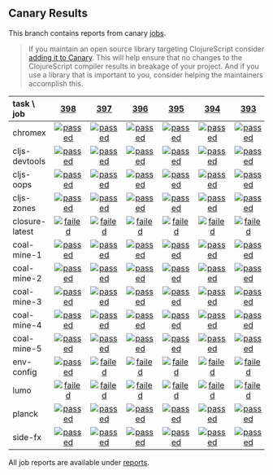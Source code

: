 ## Canary Results

This branch contains reports from canary [jobs](https://github.com/cljs-oss/canary/tree/jobs).

> If you maintain an open source library targeting ClojureScript consider [adding it to Canary](https://github.com/cljs-oss/canary/tree/master#how-to-participate). This will help ensure that no changes to the ClojureScript compiler results in breakage of your project. And if you use a library that is important to you, consider helping the maintainers accomplish this.

[//]: # (begin_overview_table)

| task \ job | <a href="reports/2018/05/29/job-000398-1.10.288-2ad1470" title="job #398 finished on 2018-05-29">398</a> | <a href="reports/2018/05/28/job-000397-1.10.288-2ad1470" title="job #397 finished on 2018-05-28">397</a> | <a href="reports/2018/05/27/job-000396-1.10.288-2ad1470" title="job #396 finished on 2018-05-27">396</a> | <a href="reports/2018/05/26/job-000395-1.10.288-2ad1470" title="job #395 finished on 2018-05-26">395</a> | <a href="reports/2018/05/25/job-000394-1.10.287-56ea8ee" title="job #394 finished on 2018-05-25">394</a> | <a href="reports/2018/05/24/job-000393-1.10.287-56ea8ee" title="job #393 finished on 2018-05-24">393</a> | <a href="reports/2018/05/23/job-000392-1.10.287-56ea8ee" title="job #392 finished on 2018-05-23">392</a> | <a href="reports/2018/05/22/job-000391-1.10.287-56ea8ee" title="job #391 finished on 2018-05-22">391</a> | <a href="reports/2018/05/21/job-000390-1.10.285-2e15a5c" title="job #390 finished on 2018-05-21">390</a> | <a href="reports/2018/05/20/job-000389-1.10.285-2e15a5c" title="job #389 finished on 2018-05-20">389</a> |
| :--- | :---: | :---: | :---: | :---: | :---: | :---: | :---: | :---: | :---: | :---: |
| chromex | <a href="reports/2018/05/29/job-000398-1.10.288-2ad1470#-chromex"><img title="passed" src="http://box.binaryage.com/s-passed.svg"><a> | <a href="reports/2018/05/28/job-000397-1.10.288-2ad1470#-chromex"><img title="passed" src="http://box.binaryage.com/s-passed.svg"><a> | <a href="reports/2018/05/27/job-000396-1.10.288-2ad1470#-chromex"><img title="passed" src="http://box.binaryage.com/s-passed.svg"><a> | <a href="reports/2018/05/26/job-000395-1.10.288-2ad1470#-chromex"><img title="passed" src="http://box.binaryage.com/s-passed.svg"><a> | <a href="reports/2018/05/25/job-000394-1.10.287-56ea8ee#-chromex"><img title="passed" src="http://box.binaryage.com/s-passed.svg"><a> | <a href="reports/2018/05/24/job-000393-1.10.287-56ea8ee#-chromex"><img title="passed" src="http://box.binaryage.com/s-passed.svg"><a> | <a href="reports/2018/05/23/job-000392-1.10.287-56ea8ee#-chromex"><img title="passed" src="http://box.binaryage.com/s-passed.svg"><a> | <a href="reports/2018/05/22/job-000391-1.10.287-56ea8ee#-chromex"><img title="passed" src="http://box.binaryage.com/s-passed.svg"><a> | <a href="reports/2018/05/21/job-000390-1.10.285-2e15a5c#-chromex"><img title="passed" src="http://box.binaryage.com/s-passed.svg"><a> | <a href="reports/2018/05/20/job-000389-1.10.285-2e15a5c#-chromex"><img title="passed" src="http://box.binaryage.com/s-passed.svg"><a> |
| cljs-devtools | <a href="reports/2018/05/29/job-000398-1.10.288-2ad1470#-cljs-devtools"><img title="passed" src="http://box.binaryage.com/s-passed.svg"><a> | <a href="reports/2018/05/28/job-000397-1.10.288-2ad1470#-cljs-devtools"><img title="passed" src="http://box.binaryage.com/s-passed.svg"><a> | <a href="reports/2018/05/27/job-000396-1.10.288-2ad1470#-cljs-devtools"><img title="passed" src="http://box.binaryage.com/s-passed.svg"><a> | <a href="reports/2018/05/26/job-000395-1.10.288-2ad1470#-cljs-devtools"><img title="passed" src="http://box.binaryage.com/s-passed.svg"><a> | <a href="reports/2018/05/25/job-000394-1.10.287-56ea8ee#-cljs-devtools"><img title="passed" src="http://box.binaryage.com/s-passed.svg"><a> | <a href="reports/2018/05/24/job-000393-1.10.287-56ea8ee#-cljs-devtools"><img title="passed" src="http://box.binaryage.com/s-passed.svg"><a> | <a href="reports/2018/05/23/job-000392-1.10.287-56ea8ee#-cljs-devtools"><img title="passed" src="http://box.binaryage.com/s-passed.svg"><a> | <a href="reports/2018/05/22/job-000391-1.10.287-56ea8ee#-cljs-devtools"><img title="passed" src="http://box.binaryage.com/s-passed.svg"><a> | <a href="reports/2018/05/21/job-000390-1.10.285-2e15a5c#-cljs-devtools"><img title="passed" src="http://box.binaryage.com/s-passed.svg"><a> | <a href="reports/2018/05/20/job-000389-1.10.285-2e15a5c#-cljs-devtools"><img title="passed" src="http://box.binaryage.com/s-passed.svg"><a> |
| cljs-oops | <a href="reports/2018/05/29/job-000398-1.10.288-2ad1470#-cljs-oops"><img title="passed" src="http://box.binaryage.com/s-passed.svg"><a> | <a href="reports/2018/05/28/job-000397-1.10.288-2ad1470#-cljs-oops"><img title="passed" src="http://box.binaryage.com/s-passed.svg"><a> | <a href="reports/2018/05/27/job-000396-1.10.288-2ad1470#-cljs-oops"><img title="passed" src="http://box.binaryage.com/s-passed.svg"><a> | <a href="reports/2018/05/26/job-000395-1.10.288-2ad1470#-cljs-oops"><img title="passed" src="http://box.binaryage.com/s-passed.svg"><a> | <a href="reports/2018/05/25/job-000394-1.10.287-56ea8ee#-cljs-oops"><img title="passed" src="http://box.binaryage.com/s-passed.svg"><a> | <a href="reports/2018/05/24/job-000393-1.10.287-56ea8ee#-cljs-oops"><img title="passed" src="http://box.binaryage.com/s-passed.svg"><a> | <a href="reports/2018/05/23/job-000392-1.10.287-56ea8ee#-cljs-oops"><img title="passed" src="http://box.binaryage.com/s-passed.svg"><a> | <a href="reports/2018/05/22/job-000391-1.10.287-56ea8ee#-cljs-oops"><img title="passed" src="http://box.binaryage.com/s-passed.svg"><a> | <a href="reports/2018/05/21/job-000390-1.10.285-2e15a5c#-cljs-oops"><img title="passed" src="http://box.binaryage.com/s-passed.svg"><a> | <a href="reports/2018/05/20/job-000389-1.10.285-2e15a5c#-cljs-oops"><img title="passed" src="http://box.binaryage.com/s-passed.svg"><a> |
| cljs-zones | <a href="reports/2018/05/29/job-000398-1.10.288-2ad1470#-cljs-zones"><img title="passed" src="http://box.binaryage.com/s-passed.svg"><a> | <a href="reports/2018/05/28/job-000397-1.10.288-2ad1470#-cljs-zones"><img title="passed" src="http://box.binaryage.com/s-passed.svg"><a> | <a href="reports/2018/05/27/job-000396-1.10.288-2ad1470#-cljs-zones"><img title="passed" src="http://box.binaryage.com/s-passed.svg"><a> | <a href="reports/2018/05/26/job-000395-1.10.288-2ad1470#-cljs-zones"><img title="passed" src="http://box.binaryage.com/s-passed.svg"><a> | <a href="reports/2018/05/25/job-000394-1.10.287-56ea8ee#-cljs-zones"><img title="passed" src="http://box.binaryage.com/s-passed.svg"><a> | <a href="reports/2018/05/24/job-000393-1.10.287-56ea8ee#-cljs-zones"><img title="passed" src="http://box.binaryage.com/s-passed.svg"><a> | <a href="reports/2018/05/23/job-000392-1.10.287-56ea8ee#-cljs-zones"><img title="passed" src="http://box.binaryage.com/s-passed.svg"><a> | <a href="reports/2018/05/22/job-000391-1.10.287-56ea8ee#-cljs-zones"><img title="passed" src="http://box.binaryage.com/s-passed.svg"><a> | <a href="reports/2018/05/21/job-000390-1.10.285-2e15a5c#-cljs-zones"><img title="passed" src="http://box.binaryage.com/s-passed.svg"><a> | <a href="reports/2018/05/20/job-000389-1.10.285-2e15a5c#-cljs-zones"><img title="passed" src="http://box.binaryage.com/s-passed.svg"><a> |
| closure-latest | <a href="reports/2018/05/29/job-000398-1.10.288-2ad1470#-closure-latest"><img title="failed" src="http://box.binaryage.com/s-failed.svg"><a> | <a href="reports/2018/05/28/job-000397-1.10.288-2ad1470#-closure-latest"><img title="failed" src="http://box.binaryage.com/s-failed.svg"><a> | <a href="reports/2018/05/27/job-000396-1.10.288-2ad1470#-closure-latest"><img title="failed" src="http://box.binaryage.com/s-failed.svg"><a> | <a href="reports/2018/05/26/job-000395-1.10.288-2ad1470#-closure-latest"><img title="failed" src="http://box.binaryage.com/s-failed.svg"><a> | <a href="reports/2018/05/25/job-000394-1.10.287-56ea8ee#-closure-latest"><img title="failed" src="http://box.binaryage.com/s-failed.svg"><a> | <a href="reports/2018/05/24/job-000393-1.10.287-56ea8ee#-closure-latest"><img title="failed" src="http://box.binaryage.com/s-failed.svg"><a> | <a href="reports/2018/05/23/job-000392-1.10.287-56ea8ee#-closure-latest"><img title="failed" src="http://box.binaryage.com/s-failed.svg"><a> | <a href="reports/2018/05/22/job-000391-1.10.287-56ea8ee#-closure-latest"><img title="failed" src="http://box.binaryage.com/s-failed.svg"><a> | <a href="reports/2018/05/21/job-000390-1.10.285-2e15a5c#-closure-latest"><img title="failed" src="http://box.binaryage.com/s-failed.svg"><a> | <a href="reports/2018/05/20/job-000389-1.10.285-2e15a5c#-closure-latest"><img title="failed" src="http://box.binaryage.com/s-failed.svg"><a> |
| coal-mine-1 | <a href="reports/2018/05/29/job-000398-1.10.288-2ad1470#-coal-mine-1"><img title="passed" src="http://box.binaryage.com/s-passed.svg"><a> | <a href="reports/2018/05/28/job-000397-1.10.288-2ad1470#-coal-mine-1"><img title="passed" src="http://box.binaryage.com/s-passed.svg"><a> | <a href="reports/2018/05/27/job-000396-1.10.288-2ad1470#-coal-mine-1"><img title="passed" src="http://box.binaryage.com/s-passed.svg"><a> | <a href="reports/2018/05/26/job-000395-1.10.288-2ad1470#-coal-mine-1"><img title="passed" src="http://box.binaryage.com/s-passed.svg"><a> | <a href="reports/2018/05/25/job-000394-1.10.287-56ea8ee#-coal-mine-1"><img title="passed" src="http://box.binaryage.com/s-passed.svg"><a> | <a href="reports/2018/05/24/job-000393-1.10.287-56ea8ee#-coal-mine-1"><img title="passed" src="http://box.binaryage.com/s-passed.svg"><a> | <a href="reports/2018/05/23/job-000392-1.10.287-56ea8ee#-coal-mine-1"><img title="passed" src="http://box.binaryage.com/s-passed.svg"><a> | <a href="reports/2018/05/22/job-000391-1.10.287-56ea8ee#-coal-mine-1"><img title="passed" src="http://box.binaryage.com/s-passed.svg"><a> | <a href="reports/2018/05/21/job-000390-1.10.285-2e15a5c#-coal-mine-1"><img title="passed" src="http://box.binaryage.com/s-passed.svg"><a> | <a href="reports/2018/05/20/job-000389-1.10.285-2e15a5c#-coal-mine-1"><img title="passed" src="http://box.binaryage.com/s-passed.svg"><a> |
| coal-mine-2 | <a href="reports/2018/05/29/job-000398-1.10.288-2ad1470#-coal-mine-2"><img title="passed" src="http://box.binaryage.com/s-passed.svg"><a> | <a href="reports/2018/05/28/job-000397-1.10.288-2ad1470#-coal-mine-2"><img title="passed" src="http://box.binaryage.com/s-passed.svg"><a> | <a href="reports/2018/05/27/job-000396-1.10.288-2ad1470#-coal-mine-2"><img title="passed" src="http://box.binaryage.com/s-passed.svg"><a> | <a href="reports/2018/05/26/job-000395-1.10.288-2ad1470#-coal-mine-2"><img title="passed" src="http://box.binaryage.com/s-passed.svg"><a> | <a href="reports/2018/05/25/job-000394-1.10.287-56ea8ee#-coal-mine-2"><img title="passed" src="http://box.binaryage.com/s-passed.svg"><a> | <a href="reports/2018/05/24/job-000393-1.10.287-56ea8ee#-coal-mine-2"><img title="passed" src="http://box.binaryage.com/s-passed.svg"><a> | <a href="reports/2018/05/23/job-000392-1.10.287-56ea8ee#-coal-mine-2"><img title="passed" src="http://box.binaryage.com/s-passed.svg"><a> | <a href="reports/2018/05/22/job-000391-1.10.287-56ea8ee#-coal-mine-2"><img title="passed" src="http://box.binaryage.com/s-passed.svg"><a> | <a href="reports/2018/05/21/job-000390-1.10.285-2e15a5c#-coal-mine-2"><img title="passed" src="http://box.binaryage.com/s-passed.svg"><a> | <a href="reports/2018/05/20/job-000389-1.10.285-2e15a5c#-coal-mine-2"><img title="passed" src="http://box.binaryage.com/s-passed.svg"><a> |
| coal-mine-3 | <a href="reports/2018/05/29/job-000398-1.10.288-2ad1470#-coal-mine-3"><img title="passed" src="http://box.binaryage.com/s-passed.svg"><a> | <a href="reports/2018/05/28/job-000397-1.10.288-2ad1470#-coal-mine-3"><img title="passed" src="http://box.binaryage.com/s-passed.svg"><a> | <a href="reports/2018/05/27/job-000396-1.10.288-2ad1470#-coal-mine-3"><img title="passed" src="http://box.binaryage.com/s-passed.svg"><a> | <a href="reports/2018/05/26/job-000395-1.10.288-2ad1470#-coal-mine-3"><img title="passed" src="http://box.binaryage.com/s-passed.svg"><a> | <a href="reports/2018/05/25/job-000394-1.10.287-56ea8ee#-coal-mine-3"><img title="passed" src="http://box.binaryage.com/s-passed.svg"><a> | <a href="reports/2018/05/24/job-000393-1.10.287-56ea8ee#-coal-mine-3"><img title="passed" src="http://box.binaryage.com/s-passed.svg"><a> | <a href="reports/2018/05/23/job-000392-1.10.287-56ea8ee#-coal-mine-3"><img title="passed" src="http://box.binaryage.com/s-passed.svg"><a> | <a href="reports/2018/05/22/job-000391-1.10.287-56ea8ee#-coal-mine-3"><img title="passed" src="http://box.binaryage.com/s-passed.svg"><a> | <a href="reports/2018/05/21/job-000390-1.10.285-2e15a5c#-coal-mine-3"><img title="passed" src="http://box.binaryage.com/s-passed.svg"><a> | <a href="reports/2018/05/20/job-000389-1.10.285-2e15a5c#-coal-mine-3"><img title="passed" src="http://box.binaryage.com/s-passed.svg"><a> |
| coal-mine-4 | <a href="reports/2018/05/29/job-000398-1.10.288-2ad1470#-coal-mine-4"><img title="passed" src="http://box.binaryage.com/s-passed.svg"><a> | <a href="reports/2018/05/28/job-000397-1.10.288-2ad1470#-coal-mine-4"><img title="passed" src="http://box.binaryage.com/s-passed.svg"><a> | <a href="reports/2018/05/27/job-000396-1.10.288-2ad1470#-coal-mine-4"><img title="passed" src="http://box.binaryage.com/s-passed.svg"><a> | <a href="reports/2018/05/26/job-000395-1.10.288-2ad1470#-coal-mine-4"><img title="passed" src="http://box.binaryage.com/s-passed.svg"><a> | <a href="reports/2018/05/25/job-000394-1.10.287-56ea8ee#-coal-mine-4"><img title="passed" src="http://box.binaryage.com/s-passed.svg"><a> | <a href="reports/2018/05/24/job-000393-1.10.287-56ea8ee#-coal-mine-4"><img title="passed" src="http://box.binaryage.com/s-passed.svg"><a> | <a href="reports/2018/05/23/job-000392-1.10.287-56ea8ee#-coal-mine-4"><img title="passed" src="http://box.binaryage.com/s-passed.svg"><a> | <a href="reports/2018/05/22/job-000391-1.10.287-56ea8ee#-coal-mine-4"><img title="passed" src="http://box.binaryage.com/s-passed.svg"><a> | <a href="reports/2018/05/21/job-000390-1.10.285-2e15a5c#-coal-mine-4"><img title="passed" src="http://box.binaryage.com/s-passed.svg"><a> | <a href="reports/2018/05/20/job-000389-1.10.285-2e15a5c#-coal-mine-4"><img title="passed" src="http://box.binaryage.com/s-passed.svg"><a> |
| coal-mine-5 | <a href="reports/2018/05/29/job-000398-1.10.288-2ad1470#-coal-mine-5"><img title="passed" src="http://box.binaryage.com/s-passed.svg"><a> | <a href="reports/2018/05/28/job-000397-1.10.288-2ad1470#-coal-mine-5"><img title="passed" src="http://box.binaryage.com/s-passed.svg"><a> | <a href="reports/2018/05/27/job-000396-1.10.288-2ad1470#-coal-mine-5"><img title="passed" src="http://box.binaryage.com/s-passed.svg"><a> | <a href="reports/2018/05/26/job-000395-1.10.288-2ad1470#-coal-mine-5"><img title="passed" src="http://box.binaryage.com/s-passed.svg"><a> | <a href="reports/2018/05/25/job-000394-1.10.287-56ea8ee#-coal-mine-5"><img title="passed" src="http://box.binaryage.com/s-passed.svg"><a> | <a href="reports/2018/05/24/job-000393-1.10.287-56ea8ee#-coal-mine-5"><img title="passed" src="http://box.binaryage.com/s-passed.svg"><a> | <a href="reports/2018/05/23/job-000392-1.10.287-56ea8ee#-coal-mine-5"><img title="passed" src="http://box.binaryage.com/s-passed.svg"><a> | <a href="reports/2018/05/22/job-000391-1.10.287-56ea8ee#-coal-mine-5"><img title="passed" src="http://box.binaryage.com/s-passed.svg"><a> | <a href="reports/2018/05/21/job-000390-1.10.285-2e15a5c#-coal-mine-5"><img title="passed" src="http://box.binaryage.com/s-passed.svg"><a> | <a href="reports/2018/05/20/job-000389-1.10.285-2e15a5c#-coal-mine-5"><img title="passed" src="http://box.binaryage.com/s-passed.svg"><a> |
| env-config | <a href="reports/2018/05/29/job-000398-1.10.288-2ad1470#-env-config"><img title="passed" src="http://box.binaryage.com/s-passed.svg"><a> | <a href="reports/2018/05/28/job-000397-1.10.288-2ad1470#-env-config"><img title="failed" src="http://box.binaryage.com/s-failed.svg"><a> | <a href="reports/2018/05/27/job-000396-1.10.288-2ad1470#-env-config"><img title="failed" src="http://box.binaryage.com/s-failed.svg"><a> | <a href="reports/2018/05/26/job-000395-1.10.288-2ad1470#-env-config"><img title="failed" src="http://box.binaryage.com/s-failed.svg"><a> | <a href="reports/2018/05/25/job-000394-1.10.287-56ea8ee#-env-config"><img title="failed" src="http://box.binaryage.com/s-failed.svg"><a> | <a href="reports/2018/05/24/job-000393-1.10.287-56ea8ee#-env-config"><img title="failed" src="http://box.binaryage.com/s-failed.svg"><a> | <a href="reports/2018/05/23/job-000392-1.10.287-56ea8ee#-env-config"><img title="failed" src="http://box.binaryage.com/s-failed.svg"><a> | <a href="reports/2018/05/22/job-000391-1.10.287-56ea8ee#-env-config"><img title="failed" src="http://box.binaryage.com/s-failed.svg"><a> | <a href="reports/2018/05/21/job-000390-1.10.285-2e15a5c#-env-config"><img title="passed" src="http://box.binaryage.com/s-passed.svg"><a> | <a href="reports/2018/05/20/job-000389-1.10.285-2e15a5c#-env-config"><img title="passed" src="http://box.binaryage.com/s-passed.svg"><a> |
| lumo | <a href="reports/2018/05/29/job-000398-1.10.288-2ad1470#-lumo"><img title="failed" src="http://box.binaryage.com/s-failed.svg"><a> | <a href="reports/2018/05/28/job-000397-1.10.288-2ad1470#-lumo"><img title="failed" src="http://box.binaryage.com/s-failed.svg"><a> | <a href="reports/2018/05/27/job-000396-1.10.288-2ad1470#-lumo"><img title="failed" src="http://box.binaryage.com/s-failed.svg"><a> | <a href="reports/2018/05/26/job-000395-1.10.288-2ad1470#-lumo"><img title="failed" src="http://box.binaryage.com/s-failed.svg"><a> | <a href="reports/2018/05/25/job-000394-1.10.287-56ea8ee#-lumo"><img title="failed" src="http://box.binaryage.com/s-failed.svg"><a> | <a href="reports/2018/05/24/job-000393-1.10.287-56ea8ee#-lumo"><img title="failed" src="http://box.binaryage.com/s-failed.svg"><a> | <a href="reports/2018/05/23/job-000392-1.10.287-56ea8ee#-lumo"><img title="unknown" src="http://box.binaryage.com/s-unknown.svg"><a> | <a href="reports/2018/05/22/job-000391-1.10.287-56ea8ee#-lumo"><img title="unknown" src="http://box.binaryage.com/s-unknown.svg"><a> | <a href="reports/2018/05/21/job-000390-1.10.285-2e15a5c#-lumo"><img title="unknown" src="http://box.binaryage.com/s-unknown.svg"><a> | <a href="reports/2018/05/20/job-000389-1.10.285-2e15a5c#-lumo"><img title="unknown" src="http://box.binaryage.com/s-unknown.svg"><a> |
| planck | <a href="reports/2018/05/29/job-000398-1.10.288-2ad1470#-planck"><img title="passed" src="http://box.binaryage.com/s-passed.svg"><a> | <a href="reports/2018/05/28/job-000397-1.10.288-2ad1470#-planck"><img title="passed" src="http://box.binaryage.com/s-passed.svg"><a> | <a href="reports/2018/05/27/job-000396-1.10.288-2ad1470#-planck"><img title="passed" src="http://box.binaryage.com/s-passed.svg"><a> | <a href="reports/2018/05/26/job-000395-1.10.288-2ad1470#-planck"><img title="passed" src="http://box.binaryage.com/s-passed.svg"><a> | <a href="reports/2018/05/25/job-000394-1.10.287-56ea8ee#-planck"><img title="passed" src="http://box.binaryage.com/s-passed.svg"><a> | <a href="reports/2018/05/24/job-000393-1.10.287-56ea8ee#-planck"><img title="passed" src="http://box.binaryage.com/s-passed.svg"><a> | <a href="reports/2018/05/23/job-000392-1.10.287-56ea8ee#-planck"><img title="passed" src="http://box.binaryage.com/s-passed.svg"><a> | <a href="reports/2018/05/22/job-000391-1.10.287-56ea8ee#-planck"><img title="passed" src="http://box.binaryage.com/s-passed.svg"><a> | <a href="reports/2018/05/21/job-000390-1.10.285-2e15a5c#-planck"><img title="passed" src="http://box.binaryage.com/s-passed.svg"><a> | <a href="reports/2018/05/20/job-000389-1.10.285-2e15a5c#-planck"><img title="passed" src="http://box.binaryage.com/s-passed.svg"><a> |
| side-fx | <a href="reports/2018/05/29/job-000398-1.10.288-2ad1470#-side-fx"><img title="passed" src="http://box.binaryage.com/s-passed.svg"><a> | <a href="reports/2018/05/28/job-000397-1.10.288-2ad1470#-side-fx"><img title="passed" src="http://box.binaryage.com/s-passed.svg"><a> | <a href="reports/2018/05/27/job-000396-1.10.288-2ad1470#-side-fx"><img title="passed" src="http://box.binaryage.com/s-passed.svg"><a> | <a href="reports/2018/05/26/job-000395-1.10.288-2ad1470#-side-fx"><img title="passed" src="http://box.binaryage.com/s-passed.svg"><a> | <a href="reports/2018/05/25/job-000394-1.10.287-56ea8ee#-side-fx"><img title="passed" src="http://box.binaryage.com/s-passed.svg"><a> | <a href="reports/2018/05/24/job-000393-1.10.287-56ea8ee#-side-fx"><img title="passed" src="http://box.binaryage.com/s-passed.svg"><a> | <a href="reports/2018/05/23/job-000392-1.10.287-56ea8ee#-side-fx"><img title="passed" src="http://box.binaryage.com/s-passed.svg"><a> | <a href="reports/2018/05/22/job-000391-1.10.287-56ea8ee#-side-fx"><img title="passed" src="http://box.binaryage.com/s-passed.svg"><a> | <a href="reports/2018/05/21/job-000390-1.10.285-2e15a5c#-side-fx"><img title="passed" src="http://box.binaryage.com/s-passed.svg"><a> | <a href="reports/2018/05/20/job-000389-1.10.285-2e15a5c#-side-fx"><img title="passed" src="http://box.binaryage.com/s-passed.svg"><a> |

[//]: # (end_overview_table)

All job reports are available under [reports](reports).
